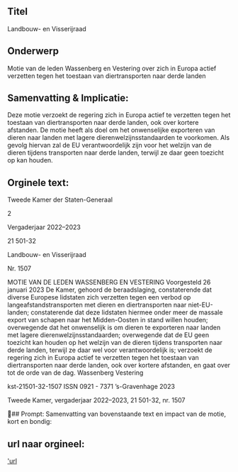## Titel
Landbouw- en Visserijraad
## Onderwerp
Motie van de leden Wassenberg en Vestering over zich in Europa actief verzetten tegen het toestaan van diertransporten naar derde landen
## Samenvatting & Implicatie:

Deze motie verzoekt de regering zich in Europa actief te verzetten tegen het toestaan van diertransporten naar derde landen, ook over kortere afstanden. De motie heeft als doel om het onwenselijke exporteren van dieren naar landen met lagere dierenwelzijnsstandaarden te voorkomen. Als gevolg hiervan zal de EU verantwoordelijk zijn voor het welzijn van de dieren tijdens transporten naar derde landen, terwijl ze daar geen toezicht op kan houden.
## Orginele text:


Tweede Kamer der Staten-Generaal

2

Vergaderjaar 2022–2023

21 501-32

Landbouw- en Visserijraad

Nr. 1507

MOTIE VAN DE LEDEN WASSENBERG EN VESTERING
Voorgesteld 26 januari 2023
De Kamer,
gehoord de beraadslaging,
constaterende dat diverse Europese lidstaten zich verzetten tegen een
verbod op langeafstandstransporten met dieren en diertransporten naar
niet-EU-landen;
constaterende dat deze lidstaten hiermee onder meer de massale export
van schapen naar het Midden-Oosten in stand willen houden;
overwegende dat het onwenselijk is om dieren te exporteren naar landen
met lagere dierenwelzijnsstandaarden;
overwegende dat de EU geen toezicht kan houden op het welzijn van de
dieren tijdens transporten naar derde landen, terwijl ze daar wel voor
verantwoordelijk is;
verzoekt de regering zich in Europa actief te verzetten tegen het toestaan
van diertransporten naar derde landen, ook over kortere afstanden,
en gaat over tot de orde van de dag.
Wassenberg
Vestering

kst-21501-32-1507
ISSN 0921 - 7371
’s-Gravenhage 2023

Tweede Kamer, vergaderjaar 2022–2023, 21 501-32, nr. 1507

## Prompt:
Samenvatting van bovenstaande text en impact van de motie, kort en bondig:

## url naar orgineel:
['url](https://gegevensmagazijn.tweedekamer.nl/OData/v4/2.0/Document(e2eb6375-32d5-4184-a207-b41cbb5fc47b)/resource)
